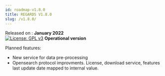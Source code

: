 ```yaml
---
id: roadmap-v1.8.0
title: REGARDS V1.8.0
slug: /v1.8.0/
---
```


Released on : **January 2022**  
[![License: GPL v3](https://img.shields.io/badge/License-GPLv3-blue.svg)](https://www.gnu.org/licenses/gpl-3.0)
**Operational version**

Planned features:

- New service for data pre-processing 
- Opensearch protocol improvments. License, download service, features last update date mapped to internal value.
